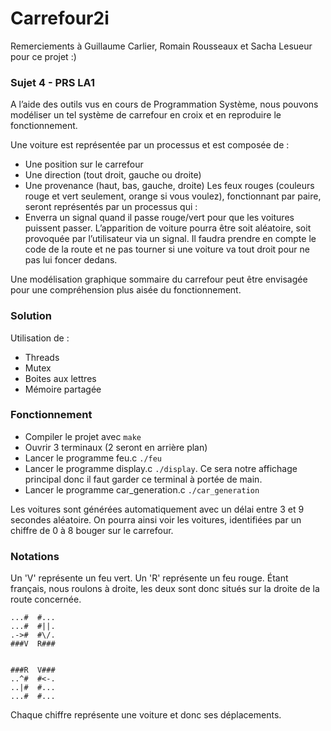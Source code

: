 # Carrefour2i
Remerciements à Guillaume Carlier, Romain Rousseaux et Sacha Lesueur pour ce projet :) 
### Sujet 4 - PRS LA1

A l’aide des outils vus en cours de Programmation Système, nous pouvons modéliser un tel système de carrefour en croix et en reproduire le fonctionnement.

Une voiture est représentée par un processus et est composée de :
- Une position sur le carrefour
- Une direction (tout droit, gauche ou droite)
- Une provenance (haut, bas, gauche, droite)
Les feux rouges (couleurs rouge et vert seulement, orange si vous voulez), fonctionnant par paire, seront représentés par un processus qui :
- Enverra un signal quand il passe rouge/vert pour que les voitures puissent passer.
L’apparition de voiture pourra être soit aléatoire, soit provoquée par l’utilisateur via un signal.
Il faudra prendre en compte le code de la route et ne pas tourner si une voiture va tout droit pour ne pas lui foncer dedans.

Une modélisation graphique sommaire du carrefour peut être envisagée pour une compréhension plus aisée du fonctionnement.

### Solution

Utilisation de :
- Threads
- Mutex
- Boites aux lettres
- Mémoire partagée

### Fonctionnement

- Compiler le projet avec `make`
- Ouvrir 3 terminaux (2 seront en arrière plan) 
- Lancer le programme feu.c `./feu`
- Lancer le programme display.c `./display`. Ce sera notre affichage principal donc il faut garder ce terminal à portée de main.
- Lancer le programme car_generation.c `./car_generation`

Les voitures sont générées automatiquement avec un délai entre 3 et 9 secondes aléatoire.
On pourra ainsi voir les voitures, identifiées par un chiffre de 0 à 8 bouger sur le carrefour.

### Notations

Un 'V' représente un feu vert. Un 'R' représente un feu rouge.
Étant français, nous roulons à droite, les deux sont donc situés sur la droite de la route concernée.
```
...#  #...
...#  #||.
.->#  #\/.
###V  R###


###R  V###
..^#  #<-.
..|#  #...
...#  #...
```
Chaque chiffre représente une voiture et donc ses déplacements.
